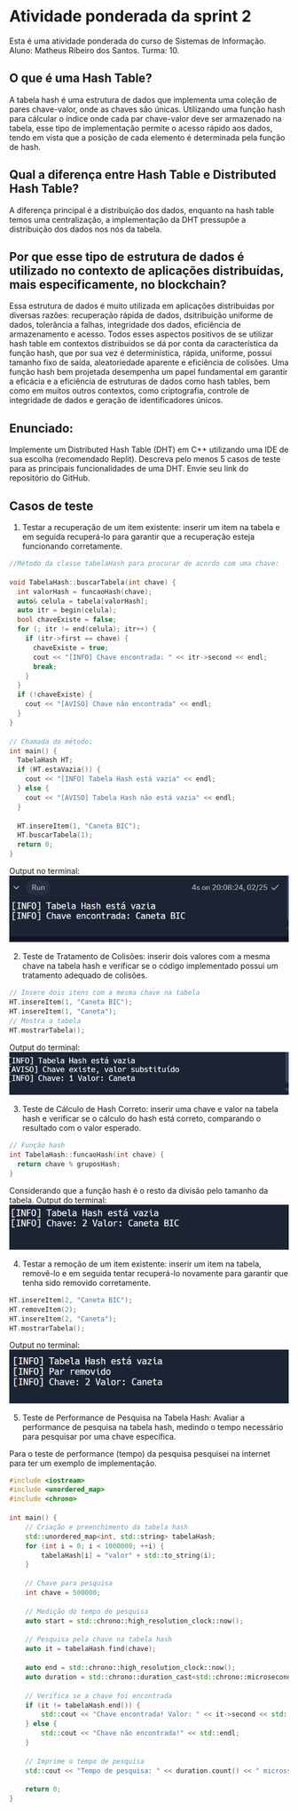 # Atividade ponderada da sprint 2
Esta é uma atividade ponderada do curso de Sistemas de Informação.
Aluno: Matheus Ribeiro dos Santos.
Turma: 10.

## O que é uma Hash Table?
A tabela hash é uma estrutura de dados que implementa uma coleção de pares chave-valor, onde as chaves são únicas. Utilizando uma função hash para cálcular o índice onde cada par chave-valor deve ser armazenado na tabela, esse tipo de implementação permite o acesso rápido aos dados, tendo em vista que a posição de cada elemento é determinada pela função de hash.

## Qual a diferença entre Hash Table e Distributed Hash Table?
A diferença principal é a distribuição dos dados, enquanto na hash table temos uma centralização, a implementação da DHT pressupõe a distribuição dos dados nos nós da tabela.

## Por que esse tipo de estrutura de dados é utilizado no contexto de aplicações distribuídas, mais especificamente, no blockchain?
Essa estrutura de dados é muito utilizada em aplicações distribuidas por diversas razões: recuperação rápida de dados, dsitribuição uniforme de dados, tolerância a falhas, integridade dos dados, eficiência de armazenamento e acesso. Todos esses aspectos positivos de se utilizar hash table em contextos distribuidos se dá por conta da característica da função hash, que por sua vez é determinística, rápida, uniforme, possuí tamanho fixo de saída, aleatoriedade aparente e eficiência de colisões.
Uma função hash bem projetada desempenha um papel fundamental em garantir a eficácia e a eficiência de estruturas de dados como hash tables, bem como em muitos outros contextos, como criptografia, controle de integridade de dados e geração de identificadores únicos.

## Enunciado:
Implemente um Distributed Hash Table (DHT) em
C++ utilizando uma IDE de sua escolha (recomendado Replit). Descreva
pelo menos 5 casos de teste para as principais funcionalidades de uma
DHT. Envie seu link do repositório do GitHub.

## Casos de teste
1. Testar a recuperação de um item existente: inserir um item na tabela e em seguida recuperá-lo para garantir que a recuperação esteja funcionando corretamente.
```c++
//Método da classe tabelaHash para procurar de acordo com uma chave:

void TabelaHash::buscarTabela(int chave) {
  int valorHash = funcaoHash(chave);
  auto& celula = tabela[valorHash];
  auto itr = begin(celula);
  bool chaveExiste = false;
  for (; itr != end(celula); itr++) {
    if (itr->first == chave) {
      chaveExiste = true;
      cout << "[INFO] Chave encontrada: " << itr->second << endl;
      break;
    }
  }
  if (!chaveExiste) {
    cout << "[AVISO] Chave não encontrada" << endl;
  }
}

// Chamada do método:
int main() {
  TabelaHash HT;
  if (HT.estaVazia()) {
    cout << "[INFO] Tabela Hash está vazia" << endl;
  } else {
    cout << "[AVISO] Tabela Hash não está vazia" << endl;
  }

  HT.insereItem(1, "Caneta BIC");
  HT.buscarTabela(1);
  return 0;
}
```
Output no terminal:
![image](teste1.png)

2. Teste de Tratamento de Colisões: inserir dois valores com a mesma chave na tabela hash e verificar se o código implementado possui um tratamento adequado de colisões.
```c++
// Insere dois itens com a mesma chave na tabela
HT.insereItem(1, "Caneta BIC");
HT.insereItem(1, "Caneta");
// Mostra a tabela
HT.mostrarTabela();
```
Output do terminal:
![image](teste2.png)

3. Teste de Cálculo de Hash Correto: inserir uma chave e valor na tabela hash e verificar se o cálculo do hash está correto, comparando o resultado com o valor esperado.
```c++
// Função hash
int TabelaHash::funcaoHash(int chave) {
  return chave % gruposHash;
}
```
Considerando que a função hash é o resto da divisão pelo tamanho da tabela.
Output do terminal:
![image](teste3.png)

4. Testar a remoção de um item existente: inserir um item na tabela, removê-lo e em seguida tentar recuperá-lo novamente para garantir que tenha sido removido corretamente.
```c++
HT.insereItem(2, "Caneta BIC");
HT.removeItem(2);
HT.insereItem(2, "Caneta");
HT.mostrarTabela();
```
Output no terminal:
![image](teste4.png)

5. Teste de Performance de Pesquisa na Tabela Hash: Avaliar a performance de pesquisa na tabela hash, medindo o tempo necessário para pesquisar por uma chave específica.

Para o teste de performance (tempo) da pesquisa pesquisei na internet para ter um exemplo de implementação.
```c++
#include <iostream>
#include <unordered_map>
#include <chrono>

int main() {
    // Criação e preenchimento da tabela hash
    std::unordered_map<int, std::string> tabelaHash;
    for (int i = 0; i < 1000000; ++i) {
        tabelaHash[i] = "valor" + std::to_string(i);
    }

    // Chave para pesquisa
    int chave = 500000;

    // Medição do tempo de pesquisa
    auto start = std::chrono::high_resolution_clock::now();

    // Pesquisa pela chave na tabela hash
    auto it = tabelaHash.find(chave);

    auto end = std::chrono::high_resolution_clock::now();
    auto duration = std::chrono::duration_cast<std::chrono::microseconds>(end - start);

    // Verifica se a chave foi encontrada
    if (it != tabelaHash.end()) {
        std::cout << "Chave encontrada! Valor: " << it->second << std::endl;
    } else {
        std::cout << "Chave não encontrada!" << std::endl;
    }

    // Imprime o tempo de pesquisa
    std::cout << "Tempo de pesquisa: " << duration.count() << " microssegundos" << std::endl;

    return 0;
}
```